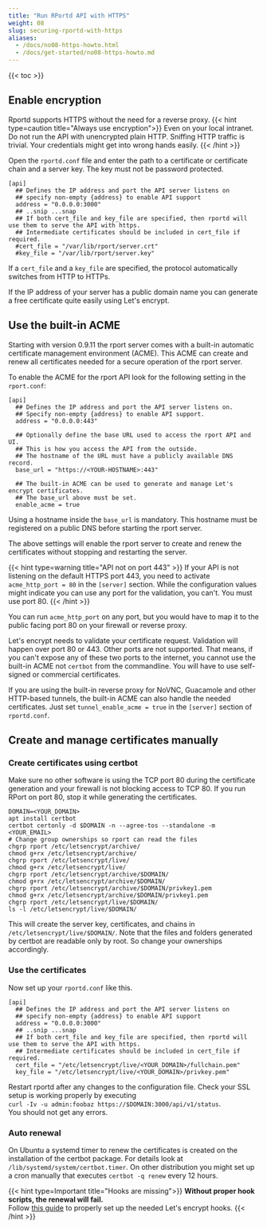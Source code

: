 ```yaml
---
title: "Run RPortd API with HTTPS"
weight: 08
slug: securing-rportd-with-https
aliases:
  - /docs/no08-https-howto.html
  - /docs/get-started/no08-https-howto.md
---
```

{{< toc >}}

## Enable encryption

Rportd supports HTTPS without the need for a reverse proxy.
{{< hint type=caution title="Always use encryption">}}
Even on your local intranet. Do not run the API with unencrypted plain HTTP. Sniffing HTTP traffic is trivial.
Your credentials might get into wrong hands easily.
{{< /hint >}}

Open the `rportd.conf` file and enter the path to a certificate or certificate chain and a server key. The key must not be password protected.

```text
[api]
  ## Defines the IP address and port the API server listens on
  ## specify non-empty {address} to enable API support
  address = "0.0.0.0:3000"
  ## ..snip ...snap
  ## If both cert_file and key_file are specified, then rportd will use them to serve the API with https.
  ## Intermediate certificates should be included in cert_file if required.
  #cert_file = "/var/lib/rport/server.crt"
  #key_file = "/var/lib/rport/server.key"
```

If a `cert_file` and a `key_file` are specified, the protocol automatically switches from HTTP to HTTPs.

If the IP address of your server has a public domain name you can generate a free certificate quite easily using Let's encrypt.

## Use the built-in ACME

Starting with version 0.9.11 the rport server comes with a built-in automatic certificate management environment (ACME).
This ACME can create and renew all certificates needed for a secure operation of the rport server.

To enable the ACME for the rport API look for the following setting in the `rport.conf`:

```text
[api]
  ## Defines the IP address and port the API server listens on.
  ## Specify non-empty {address} to enable API support.
  address = "0.0.0.0:443"

  ## Optionally define the base URL used to access the rport API and UI.
  ## This is how you access the API from the outside.
  ## The hostname of the URL must have a publicly available DNS record.
  base_url = "https://<YOUR-HOSTNAME>:443"

  ## The built-in ACME can be used to generate and manage Let's encrypt certificates. 
  ## The base_url above must be set.
  enable_acme = true
```

Using a hostname inside the `base_url` is mandatory. This hostname must be registered on a public DNS before starting
the rport server.

The above settings will enable the rport server to create and renew the certificates without stopping and restarting
the server.

{{< hint type=warning title="API not on port 443" >}}
If your API is not listening on the default HTTPS port 443, you need to activate `acme_http_port = 80` in the `[server]`
section. While the configuration values might indicate you can use any port for the validation, you can't.
You must use port 80.
{{< /hint >}}

You can run `acme_http_port` on any port, but you would have to map it to the public facing port 80 on your firewall or
reverse proxy.

Let's encrypt needs to validate your certificate request. Validation will happen over port 80 or 443. Other ports are
not supported. That means, if you can't expose any of these two ports to the internet, you cannot use the built-in ACME
not `certbot` from the commandline. You will have to use self-signed or commercial certificates.

If you are using the built-in reverse proxy for NoVNC, Guacamole and other HTTP-based tunnels, the built-in ACME can
also handle the needed certificates. Just set `tunnel_enable_acme = true` in the `[server]` section of `rportd.conf`.

## Create and manage certificates manually

### Create certificates using certbot

Make sure no other software is using the TCP port 80 during the certificate generation and your firewall is not blocking
access to TCP 80. If you run RPort on port 80, stop it while generating the certificates.

```shell
DOMAIN=<YOUR_DOMAIN>
apt install certbot
certbot certonly -d $DOMAIN -n --agree-tos --standalone -m <YOUR_EMAIL>
# Change group ownerships so rport can read the files
chgrp rport /etc/letsencrypt/archive/
chmod g+rx /etc/letsencrypt/archive/
chgrp rport /etc/letsencrypt/live/
chmod g+rx /etc/letsencrypt/live/
chgrp rport /etc/letsencrypt/archive/$DOMAIN/
chmod g+rx /etc/letsencrypt/archive/$DOMAIN/
chgrp rport /etc/letsencrypt/archive/$DOMAIN/privkey1.pem
chmod g+rx /etc/letsencrypt/archive/$DOMAIN/privkey1.pem
chgrp rport /etc/letsencrypt/live/$DOMAIN/
ls -l /etc/letsencrypt/live/$DOMAIN/
```

This will create the server key, certificates, and chains in `/etc/letsencrypt/live/$DOMAIN/`.
Note that the files and folders generated by certbot are readable only by root. So change your ownerships accordingly.

### Use the certificates

Now set up your `rportd.conf` like this.

```text
[api]
  ## Defines the IP address and port the API server listens on
  ## specify non-empty {address} to enable API support
  address = "0.0.0.0:3000"
  ## ..snip ...snap
  ## If both cert_file and key_file are specified, then rportd will use them to serve the API with https.
  ## Intermediate certificates should be included in cert_file if required.
  cert_file = "/etc/letsencrypt/live/<YOUR_DOMAIN>/fullchain.pem"
  key_file = "/etc/letsencrypt/live/<YOUR_DOMAIN>/privkey.pem"
```

Restart rportd after any changes to the configuration file. Check your SSL setup is working properly by executing  
`curl -Iv -u admin:foobaz https://$DOMAIN:3000/api/v1/status`.  
You should not get any errors.

### Auto renewal

On Ubuntu a systemd timer to renew the certificates is created on the installation of the certbot package.
For details look at `/lib/systemd/system/certbot.timer`. On other distribution you might set up a
cron manually that executes `certbot -q renew` every 12 hours.

{{< hint type=Important title="Hooks are missing">}}
**Without proper hook scripts, the renewal will fail.**  
Follow [this guide](https://kb.rport.io/digging-deeper/server-maintenance/renewing-certificates) to properly set up the
needed Let's encrypt hooks.
{{< /hint >}}
